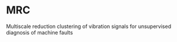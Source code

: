 # MRC
Multiscale reduction clustering of vibration signals for unsupervised diagnosis of machine faults
